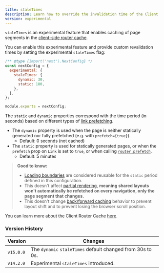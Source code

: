 ```yaml
---
title: staleTimes
description: Learn how to override the invalidation time of the Client Router Cache.
version: experimental
---
```


`staleTimes` is an experimental feature that enables caching of page segments in the [client-side router cache](/docs/app/guides/caching#client-side-router-cache).

You can enable this experimental feature and provide custom revalidation times by setting the experimental `staleTimes` flag:

```js filename="next.config.js"
/** @type {import('next').NextConfig} */
const nextConfig = {
  experimental: {
    staleTimes: {
      dynamic: 30,
      static: 180,
    },
  },
};

module.exports = nextConfig;
```

The `static` and `dynamic` properties correspond with the time period (in seconds) based on different types of [link prefetching](/docs/app/api-reference/components/link#prefetch).

- The `dynamic` property is used when the page is neither statically generated nor fully prefetched (e.g. with `prefetch={true}`).
  - Default: 0 seconds (not cached)
- The `static` property is used for statically generated pages, or when the `prefetch` prop on `Link` is set to `true`, or when calling [`router.prefetch`](/docs/app/guides/caching#routerprefetch).
  - Default: 5 minutes

> **Good to know:**
>
> - [Loading boundaries](/docs/app/api-reference/file-conventions/loading) are considered reusable for the `static` period defined in this configuration.
> - This doesn't affect [partial rendering](/docs/app/getting-started/linking-and-navigating#client-side-transitions), **meaning shared layouts won't automatically be refetched on every navigation, only the page segment that changes.**
> - This doesn't change [back/forward caching](/docs/app/guides/caching#client-side-router-cache) behavior to prevent layout shift and to prevent losing the browser scroll position.

You can learn more about the Client Router Cache [here](/docs/app/guides/caching#client-side-router-cache).

### Version History

| Version   | Changes                                                    |
| --------- | ---------------------------------------------------------- |
| `v15.0.0` | The `dynamic` `staleTimes` default changed from 30s to 0s. |
| `v14.2.0` | Experimental `staleTimes` introduced.                      |
